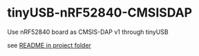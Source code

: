 # tinyUSB-nRF52840-CMSISDAP
Use nRF52840 board as CMSIS-DAP v1 through tinyUSB

see [README in project folder](https://github.com/yswallow/tinyUSB-nRF52840-CMSISDAP/blob/main/device/hid_CMSISDAP/README.md)
